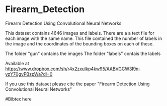 # Firearm_Detection
Firearm Detection Using Convolutional Neural Networks

This dataset contains 4646 images and labels.
There are a a text file for each image with the same name. This file contained the number of labels in the image and the coordinates of the bounding boxes on each of these.

The folder "gun" contains the images
The folder "labels" contais the labels

Available at https://www.dropbox.com/sh/r4x2zxulkp4kw95/AABVGCW3I9n-yzY70gvPBzpWa?dl=0

If you use this dataset please cite the paper "Firearm Detection Using Convolutional Neural Networks"

#Bibtex here
